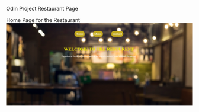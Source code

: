 Odin Project Restaurant Page

Home Page for the Restaurant
![image alt](https://github.com/AlvinRajan/Restaurant-Page/blob/26a9ab47a5f6a913c8211872ec471c9966ff95cf/home%20page.png)
